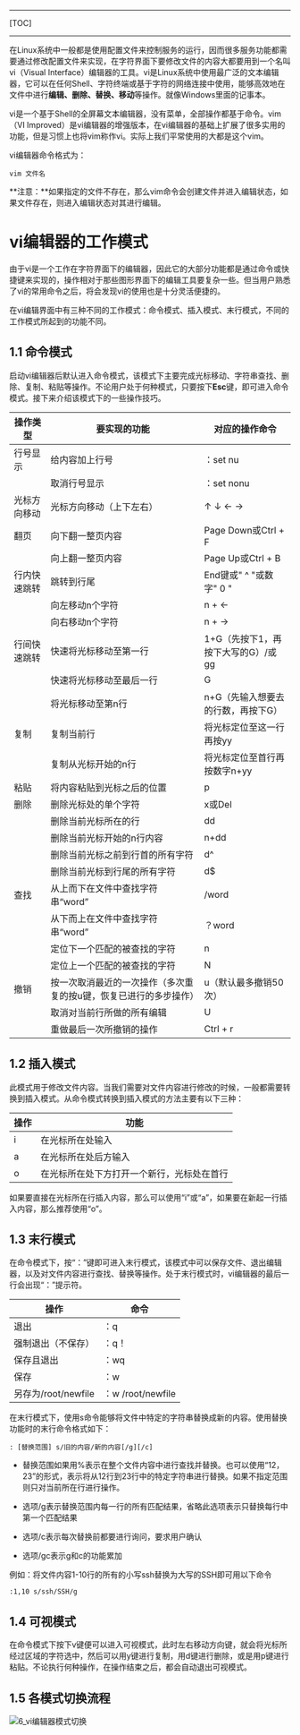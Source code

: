 

------

[TOC]

------

在Linux系统中一般都是使用配置文件来控制服务的运行，因而很多服务功能都需要通过修改配置文件来实现，在字符界面下要修改文件的内容大都要用到一个名叫vi（Visual Interface）编辑器的工具。vi是Linux系统中使用最广泛的文本编辑器，它可以在任何Shell、字符终端或基于字符的网络连接中使用，能够高效地在文件中进行**编辑、删除、替换、移动**等操作。就像Windows里面的记事本。

vi是一个基于Shell的全屏幕文本编辑器，没有菜单，全部操作都基于命令。vim（VI Improved）是vi编辑器的增强版本，在vi编辑器的基础上扩展了很多实用的功能，但是习惯上也将vim称作vi。实际上我们平常使用的大都是这个vim。

vi编辑器命令格式为：

```shell
vim 文件名
```

**注意：**如果指定的文件不存在，那么vim命令会创建文件并进入编辑状态，如果文件存在，则进入编辑状态对其进行编辑。

# vi编辑器的工作模式

由于vi是一个工作在字符界面下的编辑器，因此它的大部分功能都是通过命令或快捷键来实现的，操作相对于那些图形界面下的编辑工具要复杂一些。但当用户熟悉了vi的常用命令之后，将会发现vi的使用也是十分灵活便捷的。

在vi编辑界面中有三种不同的工作模式：命令模式、插入模式、末行模式，不同的工作模式所起到的功能不同。

## 1.1 命令模式

启动vi编辑器后默认进入命令模式，该模式下主要完成光标移动、字符串查找、删除、复制、粘贴等操作。不论用户处于何种模式，只要按下**Esc**键，即可进入命令模式。接下来介绍该模式下的一些操作技巧。

| 操作类型     | 要实现的功能                                                 | 对应的操作命令                     |
| ------------ | ------------------------------------------------------------ | ---------------------------------- |
| 行号显示     | 给内容加上行号                                               | ：set nu                           |
|              | 取消行号显示                                                 | ：set nonu                         |
| 光标方向移动 | 光标方向移动（上下左右）                                     | ↑  ↓  ←  →                         |
| 翻页         | 向下翻一整页内容                                             | Page Down或Ctrl + F                |
|              | 向上翻一整页内容                                             | Page Up或Ctrl + B                  |
| 行内快速跳转 | 跳转到行尾                                                   | End键或" ^ "或数字" 0 "            |
|              | 向左移动n个字符                                              | n + ←                              |
|              | 向右移动n个字符                                              | n + →                              |
| 行间快速跳转 | 快速将光标移动至第一行                                       | 1+G（先按下1，再按下大写的G）/或gg |
|              | 快速将光标移动至最后一行                                     | G                                  |
|              | 将光标移动至第n行                                            | n+G（先输入想要去的行数，再按下G） |
| 复制         | 复制当前行                                                   | 将光标定位至这一行再按yy           |
|              | 复制从光标开始的n行                                          | 将光标定位至首行再按数字n+yy       |
| 粘贴         | 将内容粘贴到光标之后的位置                                   | p                                  |
| 删除         | 删除光标处的单个字符                                         | x或Del                             |
|              | 删除当前光标所在的行                                         | dd                                 |
|              | 删除当前光标开始的n行内容                                    | n+dd                               |
|              | 删除当前光标之前到行首的所有字符                             | d^                                 |
|              | 删除当前光标到行尾的所有字符                                 | d$                                 |
| 查找         | 从上而下在文件中查找字符串“word”                             | /word                              |
|              | 从下而上在文件中查找字符串“word”                             | ？word                             |
|              | 定位下一个匹配的被查找的字符                                 | n                                  |
|              | 定位上一个匹配的被查找的字符                                 | N                                  |
| 撤销         | 按一次取消最近的一次操作（多次重复的按u键，恢复已进行的多步操作） | u（默认最多撤销50次）              |
|              | 取消对当前行所做的所有编辑                                   | U                                  |
|              | 重做最后一次所撤销的操作                                     | Ctrl + r                           |

## 1.2 插入模式

此模式用于修改文件内容。当我们需要对文件内容进行修改的时候，一般都需要转换到插入模式。从命令模式转换到插入模式的方法主要有以下三种：

| 操作 | 功能                                       |
| ---- | ------------------------------------------ |
| i    | 在光标所在处输入                           |
| a    | 在光标所在处后方输入                       |
| o    | 在光标所在处下方打开一个新行，光标处在首行 |

如果要直接在光标所在行插入内容，那么可以使用“i”或“a”，如果要在新起一行插入内容，那么推荐使用“o”。

## 1.3 末行模式

在命令模式下，按“：”键即可进入末行模式，该模式中可以保存文件、退出编辑器，以及对文件内容进行查找、替换等操作。处于末行模式时，vi编辑器的最后一行会出现“：”提示符。

| 操作                | 命令              |
| ------------------- | ----------------- |
| 退出                | ：q               |
| 强制退出（不保存）  | ：q！             |
| 保存且退出          | ：wq              |
| 保存                | ：w               |
| 另存为/root/newfile | ：w /root/newfile |

在末行模式下，使用s命令能够将文件中特定的字符串替换成新的内容。使用替换功能时的末行命令格式如下：

```shell
: [替换范围] s/旧的内容/新的内容[/g][/c]
```

- 替换范围如果用%表示在整个文件内容中进行查找并替换。也可以使用“12，23”的形式，表示将从12行到23行中的特定字符串进行替换。如果不指定范围则只对当前所在行进行操作。

- 选项/g表示替换范围内每一行的所有匹配结果，省略此选项表示只替换每行中第一个匹配结果
- 选项/c表示每次替换前都要进行询问，要求用户确认
- 选项/gc表示g和c的功能累加

例如：将文件内容1-10行的所有的小写ssh替换为大写的SSH即可用以下命令

```
:1,10 s/ssh/SSH/g
```

## 1.4 可视模式

在命令模式下按下v键便可以进入可视模式，此时左右移动方向键，就会将光标所经过区域的字符选中，然后可以用y键进行复制，用d键进行删除，或是用p键进行粘贴。不论执行何种操作，在操作结束之后，都会自动退出可视模式。

## 1.5 各模式切换流程

![6_vi编辑器模式切换](E:\Linux学习笔记\pics\6_vi编辑器模式切换.jpg)

